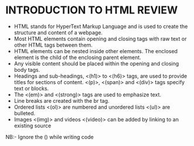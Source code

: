 # INTRODUCTION TO HTML REVIEW
- HTML stands for HyperText Markup Language and is used to create the structure and content of a webpage.
- Most HTML elements contain opening and closing tags with raw text or other HTML tags between them.
- HTML elements can be nested inside other elements. The enclosed element is the child of the enclosing parent element.
- Any visible content should be placed within the opening and closing body tags.
- Headings and sub-headings, <(h1)> to <(h6)> tags, are used to provide titles for sections of content.
<(p)>, <(span)> and <(div)> tags specify text or blocks.
- The <(em)> and <(strong)> tags are used to emphasize text.
- Line breaks are created with the br tag.
- Ordered lists <(ol)> are numbered and unordered lists <(ul)> are bulleted.
- Images <(img)> and videos <(video)> can be added by linking to an existing source

NB:- Ignore the () while writing code